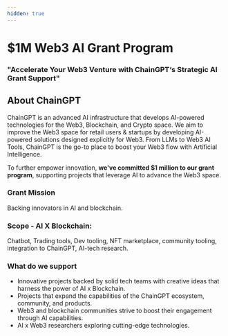 ```yaml
---
hidden: true
---
```


# $1M Web3 AI Grant Program

### "Accelerate Your Web3 Venture with ChainGPT‘s Strategic AI Grant Support"

## About ChainGPT

ChainGPT is an advanced AI infrastructure that develops AI-powered technologies for the Web3, Blockchain, and Crypto space. We aim to improve the Web3 space for retail users & startups by developing AI-powered solutions designed explicitly for Web3. From LLMs to Web3 AI Tools, ChainGPT is the go-to place to boost your Web3 flow with Artificial Intelligence.

To further empower innovation, **we've committed $1 million to our grant program**, supporting projects that leverage AI to advance the Web3 space.



### Grant Mission

Backing innovators in AI and blockchain.

### Scope - AI X Blockchain:&#x20;

Chatbot, Trading tools, Dev tooling, NFT marketplace, community tooling, integration to ChainGPT, AI-tech research.&#x20;

### What do we support

* Innovative projects backed by solid tech teams with creative ideas that harness the power of AI x Blockchain.
* Projects that expand the capabilities of the ChainGPT ecosystem, community, and products.
* Web3 and blockchain communities strive to boost their engagement through AI capabilities.
* AI x Web3 researchers exploring cutting-edge technologies.
